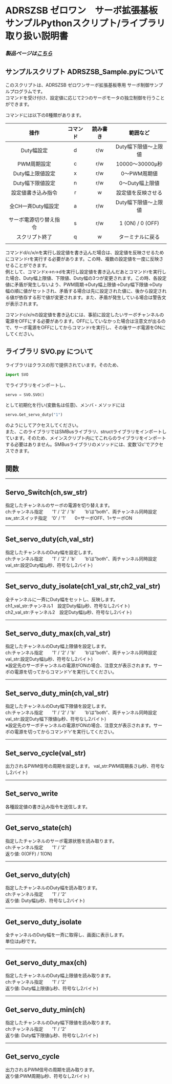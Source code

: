 # ADRSZSB ゼロワン　サーボ拡張基板　サンプルPythonスクリプト/ライブラリ取り扱い説明書  

### *製品ページは[こちら](http://bit-trade-one.co.jp/product/module/adrszsb)*

## サンプルスクリプト ADRSZSB_Sample.pyについて  
このスクリプトは、ADRSZSB ゼロワンサーボ拡張基板専用 サーボ制御サンプルプログラムです。  
コマンドを受け付け、設定値に応じて2つのサーボモータの独立制御を行うことができます。  
  
コマンドには以下の8種類があります。  

|操作|コマンド|読み書き|範囲など|
|:-:|:-:|:-:|:-:|
|Duty幅設定|d|r/w|Duty幅下限値～上限値|
|PWM周期設定|c|r/w|10000～30000µ秒|
|Duty幅上限値設定|x|r/w|0～PWM周期値|
|Duty幅下限値設定|n|r/w|0～Duty幅上限値|
|設定値書き込み指令|r|w|設定値を反映させる|
|全CH一斉Duty幅設定|a|r/w|Duty幅下限値～上限値|
|サーボ電源切り替え指令|s|r/w|1 (ON) / 0 (OFF)|
|スクリプト終了|q|w|ターミナルに戻る|
|||  
  

コマンドd/c/x/nを実行し設定値を書き込んだ場合は、設定値を反映させるためにコマンドrを実行する必要があります。この時、複数の設定値を一度に反映させることができます。  
例として、コマンドx→n→dを実行し設定値を書き込んだあとコマンドrを実行した場合、Duty幅上限値、下限値、Duty幅の3つが変更されます。この時、各設定値に矛盾が発生しないよう、PWM周期→Duty幅上限値→Duty幅下限値→Duty幅の順に値がセットされ、矛盾する場合は先に設定された値に、後から設定される値が依存する形で値が変更されます。また、矛盾が発生している場合は警告文が表示されます。  

コマンドc/x/nの設定値を書き込むには、事前に設定したいサーボチャンネルの電源をOFFにする必要があります。OFFにしていなかった場合は注意文が出るので、サーボ電源をOFFにしてからコマンドrを実行し、その後サーボ電源をONにしてください。  

## ライブラリ SVO.py について  

ライブラリはクラスの形で提供されています。そのため、  

```py
import SVO
```

でライブラリをインポートし、  

```py
servo = SVO.SVO()
```

として初期化を行い(変数名は任意)、メンバ・メソッドには  

```py
servo.Get_servo_duty("1")
```

のようにしてアクセスしてください。  
また、このライブラリではSMBusライブラリ、structライブラリをインポートしています。そのため、メインスクリプト内にてこれらのライブラリをインポートする必要はありません。SMBusライブラリのメソッドには、変数'i2c'でアクセスできます。  

## 関数

---------------------------------

## Servo_Switch(ch,sw_str)

指定したチャンネルのサーボの電源を切り替えます。  
ch:チャンネル指定　　'1' / '2' / 'b'　　'b'は”both”、両チャンネル同時設定  
sw_str:スイッチ指定　'0' / '1'　　0=サーボOFF、1=サーボON  

---------------------------------

## Set_servo_duty(ch,val_str)

指定したチャンネルのDuty幅を設定します。  
ch:チャンネル指定　　'1' / '2' / 'b'　　'b'は”both”、両チャンネル同時設定  
val_str:設定Duty幅(μ秒、符号なし2バイト)

---------------------------------

## Set_servo_duty_isolate(ch1_val_str,ch2_val_str)

全チャンネルに一斉にDuty幅をセットし、反映します。  
ch1_val_str:チャンネル1　設定Duty幅(μ秒、符号なし2バイト)  
ch2_val_str:チャンネル2　設定Duty幅(μ秒、符号なし2バイト)  

---------------------------------

## Set_servo_duty_max(ch,val_str)

指定したチャンネルのDuty幅上限値を設定します。  
ch:チャンネル指定　　'1' / '2' / 'b'　　'b'は”both”、両チャンネル同時設定  
val_str:設定Duty幅(μ秒、符号なし2バイト)  
※設定先のサーボチャンネルの電源がONの場合、注意文が表示されます。サーボの電源を切ってからコマンド'r'を実行してください。

---------------------------------

## Set_servo_duty_min(ch,val_str)

指定したチャンネルのDuty幅下限値を設定します。  
ch:チャンネル指定　　'1' / '2' / 'b'　　'b'は”both”、両チャンネル同時設定  
val_str:設定Duty幅下限値(μ秒、符号なし2バイト)  
※設定先のサーボチャンネルの電源がONの場合、注意文が表示されます。サーボの電源を切ってからコマンド'r'を実行してください。

---------------------------------

## Set_servo_cycle(val_str)

出力されるPWM信号の周期を設定します。
val_str:PWM周期長さ(μ秒、符号なし2バイト)

---------------------------------

## Set_servo_write

各種設定値の書き込み指令を送信します。

---------------------------------

## Get_servo_state(ch)

指定したチャンネルのサーボ電源状態を読み取ります。  
ch:チャンネル指定　　'1' / '2'  
返り値: 0(OFF) / 1(ON)  

---------------------------------

## Get_servo_duty(ch)

指定したチャンネルのDuty幅を読み取ります。  
ch:チャンネル指定　　'1' / '2'  
返り値: Duty幅(μ秒、符号なし2バイト)  

---------------------------------

## Get_servo_duty_isolate

全チャンネルのDuty幅を一斉に取得し、画面に表示します。  
単位はμ秒です。  

---------------------------------

## Get_servo_duty_max(ch)

指定したチャンネルのDuty幅上限値を読み取ります。  
ch:チャンネル指定　　'1' / '2'  
返り値: Duty幅上限値(μ秒、符号なし2バイト)  

---------------------------------

## Get_servo_duty_min(ch)

指定したチャンネルのDuty幅下限値を読み取ります。  
ch:チャンネル指定　　'1' / '2'  
返り値: Duty幅下限値(μ秒、符号なし2バイト)  

---------------------------------

## Get_servo_cycle

出力されるPWM信号の周期を読み取ります。  
返り値:PWM周期(μ秒、符号なし2バイト)  
